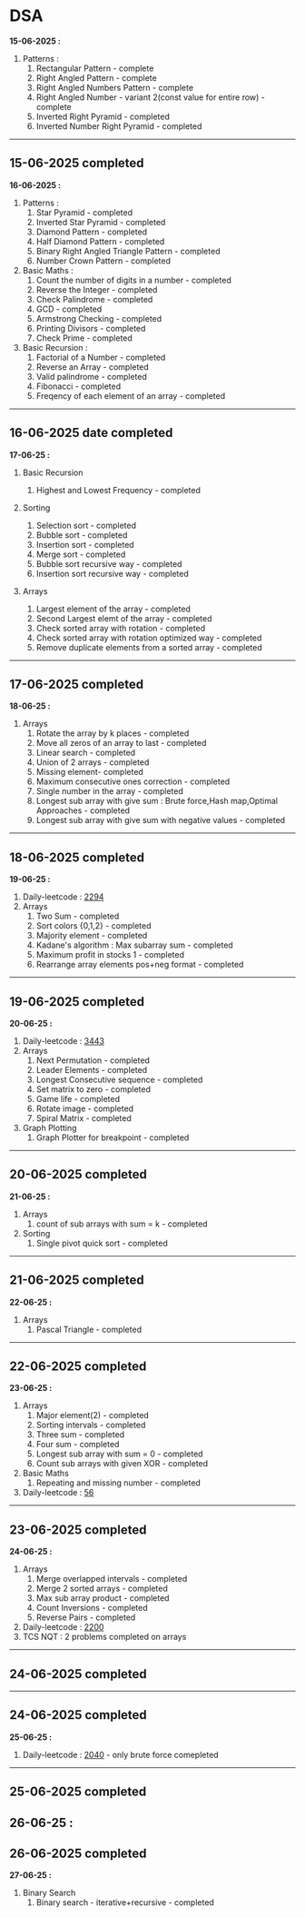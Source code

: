 # DSA

**15-06-2025 :**
1. Patterns : 
    1. Rectangular Pattern - complete
    2. Right Angled Pattern - complete
    3. Right Angled Numbers Pattern - complete
    4. Right Angled Number - variant 2(const value for entire row) - complete
    5. Inverted Right Pyramid - completed
    6. Inverted Number Right Pyramid - completed
---
**15-06-2025** completed
---

**16-06-2025 :**
1. Patterns :
    1. Star Pyramid - completed
    2. Inverted Star Pyramid - completed
    3. Diamond Pattern - completed
    4. Half Diamond Pattern - completed
    5. Binary Right Angled Triangle Pattern - completed
    6. Number Crown Pattern - completed
2. Basic Maths : 
    1. Count the number of digits in a number - completed
    2. Reverse the Integer - completed
    3. Check Palindrome - completed
    4. GCD - completed
    5. Armstrong Checking - completed
    6. Printing Divisors - completed
    7. Check Prime - completed
3. Basic Recursion :
    1. Factorial of a Number - completed
    2. Reverse an Array - completed
    3. Valid palindrome - completed
    4. Fibonacci - completed
    5. Freqency of each element of an array - completed
---
**16-06-2025 date completed**
---

**17-06-25 :**
1. Basic Recursion
    1. Highest and Lowest Frequency - completed

2. Sorting 
    1. Selection sort - completed
    2. Bubble sort - completed
    3. Insertion sort - completed
    4. Merge sort - completed
    5. Bubble sort recursive way - completed
    6. Insertion sort recursive way - completed

3. Arrays
    1. Largest element of the array - completed
    2. Second Largest elemt of the array - completed
    3. Check sorted array with rotation - completed
    4. Check sorted array with rotation optimized way - completed
    5. Remove duplicate elements from a sorted array - completed
---
**17-06-2025** completed
---

**18-06-25 :**
1. Arrays
    1. Rotate the array by k places - completed
    2. Move all zeros of an array to last - completed
    3. Linear search - completed
    4. Union of 2 arrays - completed
    5. Missing element- completed
    6. Maximum consecutive ones correction - completed
    7. Single number in the array - completed
    8. Longest sub array with give sum : Brute force,Hash map,Optimal Approaches - completed
    9. Longest sub array with give sum with negative values - completed
---
**18-06-2025** completed
---

**19-06-25 :**
1. Daily-leetcode : [2294](https://leetcode.com/problems/partition-array-such-that-maximum-difference-is-k/description/?envType=daily-question&envId=2025-06-19)
2. Arrays
    1. Two Sum - completed
    2. Sort colors {0,1,2} - completed
    3. Majority element - completed
    4. Kadane's algorithm : Max subarray sum - completed
    5. Maximum profit in stocks 1 - completed
    6. Rearrange array elements pos+neg format - completed
---
**19-06-2025** completed
---

**20-06-25 :**
1. Daily-leetcode : [3443](https://leetcode.com/problems/maximum-manhattan-distance-after-k-changes/description/?envType=daily-question&envId=2025-06-20)
1. Arrays
    1. Next Permutation - completed
    2. Leader Elements - completed
    3. Longest Consecutive sequence - completed
    4. Set matrix to zero - completed
    5. Game life - completed
    6. Rotate image - completed
    7. Spiral Matrix - completed
2. Graph Plotting
    1. Graph Plotter for breakpoint - completed
---
**20-06-2025** completed
---

**21-06-25 :**
1. Arrays 
    1. count of sub arrays with sum = k - completed
2. Sorting 
    1. Single pivot quick sort - completed
---
**21-06-2025** completed
---

**22-06-25 :**
1. Arrays 
    1. Pascal Triangle - completed
---
**22-06-2025** completed
---

**23-06-25 :**
1. Arrays
    1. Major element(2) - completed 
    2. Sorting intervals - completed
    3. Three sum - completed
    4. Four sum - completed
    5. Longest sub array with sum = 0 - completed
    6. Count sub arrays with given XOR - completed
2. Basic Maths
    1. Repeating and missing number - completed
3. Daily-leetcode : [56](https://leetcode.com/problems/merge-intervals/description/)

---
**23-06-2025** completed
---

**24-06-25 :**
1. Arrays
    1. Merge overlapped intervals - completed
    2. Merge 2 sorted arrays - completed
    3. Max sub array product - completed
    4. Count Inversions - completed
    5. Reverse Pairs - completed
2. Daily-leetcode : [2200](https://leetcode.com/problems/find-all-k-distant-indices-in-an-array/?envType=daily-question&envId=2025-06-24)
3. TCS NQT : 2 problems completed on arrays
---
**24-06-2025** completed
---

---
**24-06-2025** completed
---

**25-06-25 :**
1. Daily-leetcode : [2040](https://leetcode.com/problems/kth-smallest-product-of-two-sorted-arrays/description/?envType=daily-question&envId=2025-06-25) - only brute force comepleted

---
**25-06-2025** completed
---

**26-06-25 :**
---
**26-06-2025** completed
---

**27-06-25 :**

1. Binary Search
    1. Binary search - iterative+recursive - completed